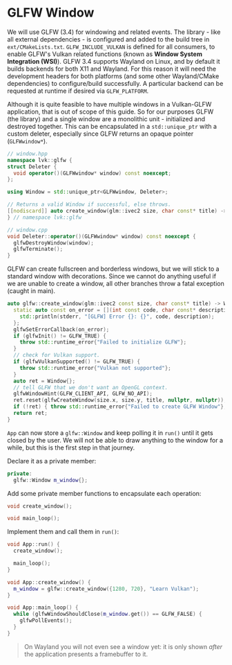 # GLFW Window

We will use GLFW (3.4) for windowing and related events. The library - like all external dependencies - is configured and added to the build tree in `ext/CMakeLists.txt`. `GLFW_INCLUDE_VULKAN` is defined for all consumers, to enable GLFW's Vulkan related functions (known as **Window System Integration (WSI)**). GLFW 3.4 supports Wayland on Linux, and by default it builds backends for both X11 and Wayland. For this reason it will need the development headers for both platforms (and some other Wayland/CMake dependencies) to configure/build successfully. A particular backend can be requested at runtime if desired via `GLFW_PLATFORM`.

Although it is quite feasible to have multiple windows in a Vulkan-GLFW application, that is out of scope of this guide. So for our purposes GLFW (the library) and a single window are a monolithic unit - initialized and destroyed together. This can be encapsulated in a `std::unique_ptr` with a custom deleter, especially since GLFW returns an opaque pointer (`GLFWwindow*`).

```cpp
// window.hpp
namespace lvk::glfw {
struct Deleter {
  void operator()(GLFWwindow* window) const noexcept;
};

using Window = std::unique_ptr<GLFWwindow, Deleter>;

// Returns a valid Window if successful, else throws.
[[nodiscard]] auto create_window(glm::ivec2 size, char const* title) -> Window;
} // namespace lvk::glfw

// window.cpp
void Deleter::operator()(GLFWwindow* window) const noexcept {
  glfwDestroyWindow(window);
  glfwTerminate();
}
```

GLFW can create fullscreen and borderless windows, but we will stick to a standard window with decorations. Since we cannot do anything useful if we are unable to create a window, all other branches throw a fatal exception (caught in main).

```cpp
auto glfw::create_window(glm::ivec2 const size, char const* title) -> Window {
  static auto const on_error = [](int const code, char const* description) {
    std::println(stderr, "[GLFW] Error {}: {}", code, description);
  };
  glfwSetErrorCallback(on_error);
  if (glfwInit() != GLFW_TRUE) {
    throw std::runtime_error{"Failed to initialize GLFW"};
  }
  // check for Vulkan support.
  if (glfwVulkanSupported() != GLFW_TRUE) {
    throw std::runtime_error{"Vulkan not supported"};
  }
  auto ret = Window{};
  // tell GLFW that we don't want an OpenGL context.
  glfwWindowHint(GLFW_CLIENT_API, GLFW_NO_API);
  ret.reset(glfwCreateWindow(size.x, size.y, title, nullptr, nullptr));
  if (!ret) { throw std::runtime_error{"Failed to create GLFW Window"}; }
  return ret;
}
```

`App` can now store a `glfw::Window` and keep polling it in `run()` until it gets closed by the user. We will not be able to draw anything to the window for a while, but this is the first step in that journey.

Declare it as a private member:

```cpp
private:
  glfw::Window m_window{};
```

Add some private member functions to encapsulate each operation:

```cpp
void create_window();

void main_loop();
```

Implement them and call them in `run()`:

```cpp
void App::run() {
  create_window();

  main_loop();
}

void App::create_window() {
  m_window = glfw::create_window({1280, 720}, "Learn Vulkan");
}

void App::main_loop() {
  while (glfwWindowShouldClose(m_window.get()) == GLFW_FALSE) {
    glfwPollEvents();
  }
}
```

> On Wayland you will not even see a window yet: it is only shown _after_ the application presents a framebuffer to it.

